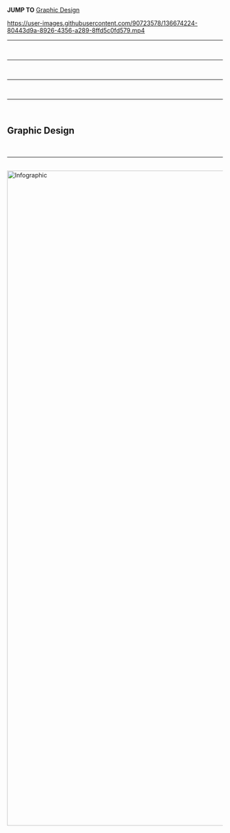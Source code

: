 **JUMP TO** [Graphic Design](#graphicdesign)

https://user-images.githubusercontent.com/90723578/136674224-80443d9a-8926-4356-a289-8ffd5c0fd579.mp4

<hr><br><hr><br><hr><br><hr><br>

## Graphic Design <a name="graphicdesign"></a>
<br><hr><br>
<img width="1530" alt="Infographic" src="https://user-images.githubusercontent.com/90723578/136671701-fc9b75e8-a4a1-4251-8d4a-fcc3476932b3.png">
